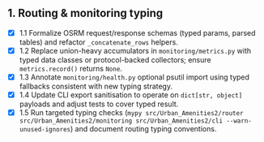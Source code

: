 ## 1. Routing & monitoring typing
- [x] 1.1 Formalize OSRM request/response schemas (typed params, parsed tables) and refactor `_concatenate_rows` helpers.
- [x] 1.2 Replace union-heavy accumulators in `monitoring/metrics.py` with typed data classes or protocol-backed collectors; ensure `metrics.record()` returns `None`.
- [x] 1.3 Annotate `monitoring/health.py` optional psutil import using typed fallbacks consistent with new typing strategy.
- [x] 1.4 Update CLI export sanitisation to operate on `dict[str, object]` payloads and adjust tests to cover typed result.
- [x] 1.5 Run targeted typing checks (`mypy src/Urban_Amenities2/router src/Urban_Amenities2/monitoring src/Urban_Amenities2/cli --warn-unused-ignores`) and document routing typing conventions.
